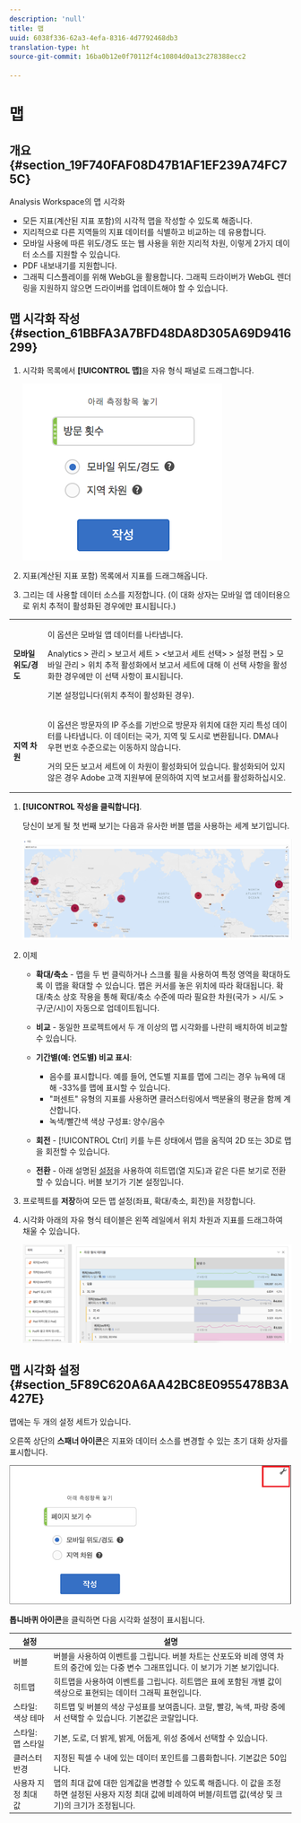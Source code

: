 ```yaml
---
description: 'null'
title: 맵
uuid: 6038f336-62a3-4efa-8316-4d7792468db3
translation-type: ht
source-git-commit: 16ba0b12e0f70112f4c10804d0a13c278388ecc2

---
```



# 맵

## 개요 {#section_19F740FAF08D47B1AF1EF239A74FC75C}

Analysis Workspace의 맵 시각화

* 모든 지표(계산된 지표 포함)의 시각적 맵을 작성할 수 있도록 해줍니다.
* 지리적으로 다른 지역들의 지표 데이터를 식별하고 비교하는 데 유용합니다.
* 모바일 사용에 따른 위도/경도 또는 웹 사용을 위한 지리적 차원, 이렇게 2가지 데이터 소스를 지원할 수 있습니다.
* PDF 내보내기를 지원합니다.
* 그래픽 디스플레이를 위해 WebGL을 활용합니다. 그래픽 드라이버가 WebGL 렌더링을 지원하지 않으면 드라이버를 업데이트해야 할 수 있습니다.

## 맵 시각화 작성 {#section_61BBFA3A7BFD48DA8D305A69D9416299}

1. 시각화 목록에서 **[!UICONTROL 맵]**&#x200B;을 자유 형식 패널로 드래그합니다.

   ![](assets/map-viz1.png)

1. 지표(계산된 지표 포함) 목록에서 지표를 드래그해옵니다.
1. 그리는 데 사용할 데이터 소스를 지정합니다. (이 대화 상자는 모바일 앱 데이터용으로 위치 추적이 활성화된 경우에만 표시됩니다.)

<table id="table_CD54B433464B4282A7524FB187016C47"> 
 <tbody> 
  <tr> 
   <td colname="col1"> <p><b>모바일 위도/경도</b> </p> </td> 
   <td colname="col2"> <p>이 옵션은 모바일 앱 데이터를 나타냅니다. </p> <p><span class="ignoretag"><span class="uicontrol">Analytics</span> &gt; <span class="uicontrol">관리</span> &gt; <span class="uicontrol">보고서 세트</span> &gt; <span class="uicontrol">&lt;보고서 세트 선택&gt;</span> &gt; <span class="uicontrol">설정 편집</span> &gt; <span class="uicontrol">모바일 관리</span> &gt; <span class="uicontrol">위치 추적 활성화</span></span>에서 보고서 세트에 대해 이 선택 사항을 활성화한 경우에만 이 선택 사항이 표시됩니다. </p> <p>기본 설정입니다(위치 추적이 활성화된 경우). </p> </td> 
  </tr> 
  <tr> 
   <td colname="col1"> <p><b>지역 차원</b> </p> </td> 
   <td colname="col2"> <p>이 옵션은 방문자의 IP 주소를 기반으로 방문자 위치에 대한 지리 특성 데이터를 나타냅니다. 이 데이터는 국가, 지역 및 도시로 변환됩니다. DMA나 우편 번호 수준으로는 이동하지 않습니다. </p> <p>거의 모든 보고서 세트에 이 차원이 활성화되어 있습니다. 활성화되어 있지 않은 경우 Adobe 고객 지원부에 문의하여 지역 보고서를 활성화하십시오. </p> </td> 
  </tr> 
 </tbody> 
</table>

1. **[!UICONTROL 작성을 클릭합니다]**.

   당신이 보게 될 첫 번째 보기는 다음과 유사한 버블 맵을 사용하는 세계 보기입니다.

   ![](assets/bubble-world-view.png)

1. 이제

   * **확대/축소** - 맵을 두 번 클릭하거나 스크롤 휠을 사용하여 특정 영역을 확대하도록 이 맵을 확대할 수 있습니다. 맵은 커서를 놓은 위치에 따라 확대됩니다. 확대/축소 상호 작용을 통해 확대/축소 수준에 따라 필요한 차원(국가 > 시/도 > 구/군/시)이 자동으로 업데이트됩니다.
   * **비교** - 동일한 프로젝트에서 두 개 이상의 맵 시각화를 나란히 배치하여 비교할 수 있습니다.
   * **기간별(예: 연도별) 비교 표시**:

      * 음수를 표시합니다. 예를 들어, 연도별 지표를 맵에 그리는 경우 뉴욕에 대해 -33%를 맵에 표시할 수 있습니다.
      * &quot;퍼센트&quot; 유형의 지표를 사용하면 클러스터링에서 백분율의 평균을 함께 계산합니다.
      * 녹색/빨간색 색상 구성표: 양수/음수
   * **회전** - [!UICONTROL Ctrl] 키를 누른 상태에서 맵을 움직여 2D 또는 3D로 맵을 회전할 수 있습니다.

   * **전환** - 아래 설명된 [설정](/help/analyze/analysis-workspace/visualizations/map-visualization.md#section_5F89C620A6AA42BC8E0955478B3A427E)을 사용하여 히트맵(열 지도)과 같은 다른 보기로 전환할 수 있습니다. 버블 보기가 기본 설정입니다.


1. 프로젝트를 **저장**&#x200B;하여 모든 맵 설정(좌표, 확대/축소, 회전)을 저장합니다.
1. 시각화 아래의 자유 형식 테이블은 왼쪽 레일에서 위치 차원과 지표를 드래그하여 채울 수 있습니다.

   ![](assets/location-dimensions.png)

## 맵 시각화 설정 {#section_5F89C620A6AA42BC8E0955478B3A427E}

맵에는 두 개의 설정 세트가 있습니다.

오른쪽 상단의 **스패너 아이콘**&#x200B;은 지표와 데이터 소스를 변경할 수 있는 초기 대화 상자를 표시합니다.

![](assets/map-wrench.png)

**톱니바퀴 아이콘**&#x200B;을 클릭하면 다음 시각화 설정이 표시됩니다.

| 설정 | 설명 |
|--- |--- |
| 버블 | 버블을 사용하여 이벤트를 그립니다. 버블 차트는 산포도와 비례 영역 차트의 중간에 있는 다중 변수 그래프입니다. 이 보기가 기본 보기입니다. |
| 히트맵 | 히트맵을 사용하여 이벤트를 그립니다. 히트맵은 표에 포함된 개별 값이 색상으로 표현되는 데이터 그래픽 표현입니다. |
| 스타일: 색상 테마 | 히트맵 및 버블의 색상 구성표를 보여줍니다. 코랄, 빨강, 녹색, 파랑 중에서 선택할 수 있습니다. 기본값은 코랄입니다. |
| 스타일: 맵 스타일 | 기본, 도로, 더 밝게, 밝게, 어둡게, 위성 중에서 선택할 수 있습니다. |
| 클러스터 반경 | 지정된 픽셀 수 내에 있는 데이터 포인트를 그룹화합니다. 기본값은 50입니다. |
| 사용자 지정 최대 값 | 맵의 최대 값에 대한 임계값을 변경할 수 있도록 해줍니다. 이 값을 조정하면 설정된 사용자 지정 최대 값에 비례하여 버블/히트맵 값(색상 및 크기)의 크기가 조정됩니다. |
